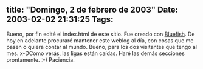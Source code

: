 title: "Domingo, 2 de febrero de 2003"
Date: 2003-02-02 21:31:25
Tags: 
---
Bueno, por fin edité el index.html de este  sitio. Fue creado con <a href="http://web.archive.org/web/20030218225029/http://bluefish.sourceforge.net/">Bluefish</a>. De  hoy en adelante procuraré mantener este weblog al día, con cosas que me pasen o  quiera contar al mundo. Bueno, para los dos visitantes que tengo al mes. x-DComo verás, las ligas están caídas. Haré las demás secciones prontamente. :-)  Paciencia.
